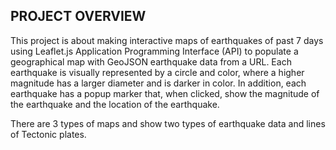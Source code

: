 ## **PROJECT OVERVIEW**

This project is about making interactive maps of earthquakes of past 7 days using Leaflet.js Application Programming Interface (API) to populate a geographical map with GeoJSON earthquake data from a URL. Each earthquake is visually represented by a circle and color, where a higher magnitude has a larger diameter and is darker in color. In addition, each earthquake has a popup marker that, when clicked, show the magnitude of the earthquake and the location of the earthquake.

There are 3 types of maps and show two types of earthquake data and lines of Tectonic plates. 